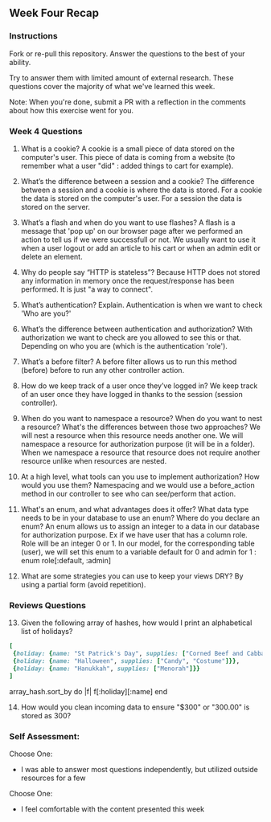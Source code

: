 ## Week Four Recap

### Instructions
Fork or re-pull this repository. Answer the questions to the best of your ability.

Try to answer them with limited amount of external research. These questions cover the majority of what we've learned this week.

Note: When you're done, submit a PR with a reflection in the comments about how this exercise went for you.

### Week 4 Questions

1. What is a cookie?
  A cookie is a small piece of data stored on the computer's user. This piece of data is coming from a website (to remember what a user "did" : added things to cart for example).

2. What’s the difference between a session and a cookie?
  The difference between a session and a cookie is where the data is stored.
  For a cookie the data is stored on the computer's user.
  For a session the data is stored on the server.

3. What’s a flash and when do you want to use flashes?
  A flash is a message that 'pop up' on our browser page after we performed an action to tell us if we were successfull or not. We usually want to use it when a user logout or add an article to his cart or when an admin edit or delete an element.

4. Why do people say “HTTP is stateless”?
  Because HTTP does not stored any information in memory once the request/response has been performed. It is just "a way to connect".

5. What’s authentication? Explain.
  Authentication is when we want to check 'Who are you?'

6. What’s the difference between authentication and authorization?
  With authorization we want to check are you allowed to see this or that. Depending on who you are (which is the authentication 'role').

7. What’s a before filter?
  A before filter allows us to run this method (before) before to run any other controller action.

8. How do we keep track of a user once they’ve logged in?
  We keep track of an user once they have logged in thanks to the session (session controller).

9. When do you want to namespace a resource? When do you want to nest a resource? What's the differences between those two approaches?
We will nest a resource when this resource needs another one.
We will namespace a resource for authorization purpose (it will be in a folder).
When we namespace a resource that resource does not require another resource unlike when resources are nested.

10. At a high level, what tools can you use to implement authorization? How would you use them?
Namespacing and we would use a before_action method in our controller to see who can see/perform that action.

11. What's an enum, and what advantages does it offer? What data type needs to be in your database to use an enum? Where do you declare an enum?
An enum allows us to assign an integer to a data in our database for authorization purpose.
Ex if we have user that has a column role. Role will be an integer 0 or 1.
In our model, for the corresponding table (user), we will set this enum to a variable default for 0 and admin for 1 :
  enum role[:default, :admin]


12. What are some strategies you can use to keep your views DRY?
  By using a partial form (avoid repetition).


### Reviews Questions
13. Given the following array of hashes, how would I print an alphabetical list of holidays?
```ruby
[
 {holiday: {name: "St Patrick's Day", supplies: ["Corned Beef and Cabbage"]}},
 {holiday: {name: "Halloween", supplies: ["Candy", "Costume"]}},
 {holiday: {name: "Hanukkah", supplies: ["Menorah"]}}
]
```  
array_hash.sort_by do |f|
  f[:holiday][:name]
end

14. How would you clean incoming data to ensure "$300" or "300.00" is stored as 300?


### Self Assessment:
Choose One:
* I was able to answer most questions independently, but utilized outside resources for a few


Choose One:
* I feel comfortable with the content presented this week

